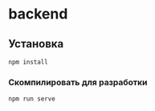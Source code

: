# backend

## Установка
```
npm install
```

### Скомпилировать для разработки
```
npm run serve
```




